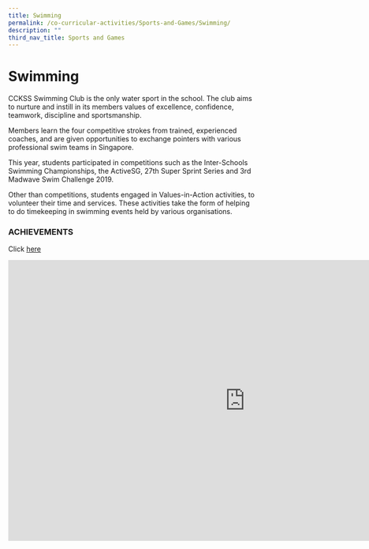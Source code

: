 ```yaml
---
title: Swimming
permalink: /co-curricular-activities/Sports-and-Games/Swimming/
description: ""
third_nav_title: Sports and Games
---
```

# **Swimming**


CCKSS Swimming Club is the only water sport in the school. The club aims to nurture and instill in its members values of excellence, confidence, teamwork, discipline and sportsmanship.&nbsp;

Members learn the four competitive strokes from trained, experienced coaches, and are given opportunities to exchange pointers with various professional swim teams in Singapore.

This year, students participated in competitions such as the Inter-Schools Swimming Championships, the ActiveSG, 27th Super Sprint Series and 3rd Madwave Swim Challenge 2019.&nbsp; 

Other than competitions, students engaged in Values-in-Action activities, to volunteer their time and services. These activities take the form of helping to do timekeeping in swimming events held by various organisations.


### ACHIEVEMENTS  

Click&nbsp;[here](https://staging.du7l9z039t2jh.amplifyapp.com/compassionate-leaders/cca-achievements/)



<iframe allowfullscreen="true" height="569" width="960" frameborder="0" src="https://docs.google.com/presentation/d/e/2PACX-1vRQlzC40sMdeJ7tJZdkBLfMXW3x3OB3Ehlnd3MwXz9W-GBd7fhEzKaNkoQJ8OdoCfoYS8qdwk2LPwog/embed?start=true&amp;loop=true&amp;delayms=3000"></iframe>